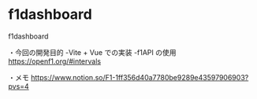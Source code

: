 # f1dashboard

f1dashboard

・今回の開発目的
-Vite + Vue での実装
-f1API の使用
https://openf1.org/#intervals

・メモ
https://www.notion.so/F1-1ff356d40a7780be9289e43597906903?pvs=4
